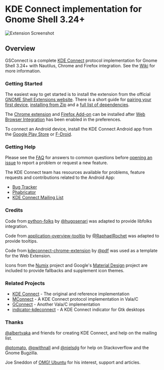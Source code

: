 # KDE Connect implementation for Gnome Shell 3.24+

![Extension Screenshot][screenshot]

## Overview

GSConnect is a complete [KDE Connect][kdeconnect] protocol implementation
for Gnome Shell 3.24+ with Nautilus, Chrome and Firefox integration. See the
[Wiki][wiki] for more information.

### Getting Started

The easiest way to get started is to install the extension from the official
[GNOME Shell Extensions website][ego-install]. There is a short guide for
[pairing your first device][wiki-install], [installing from Zip][wiki-zip]
and a [full list of dependencies][wiki-depends].

The [Chrome extension][chrome-extension] and [Firefox Add-on][firefox-addon]
can be installed after [Web Browser Integration][web-browser-integration] has
been enabled in the preferences.

To connect an Android device, install the KDE Connect Android app from the
[Google Play Store][google-play] or [F-Droid][f-droid].

### Getting Help

Please see the [FAQ][wiki-faq] for answers to common questions before
[opening an issue][git-issue] to report a problem or request a new feature.

The KDE Connect team has resources available for problems, feature requests and
contributions related to the Android App:

* [Bug Tracker][kdec-bugs]
* [Phabricator][kdec-phabricator]
* [KDE Connect Mailing List][kdec-mail]
    
### Credits

Code from [python-folks][python-folks] by [@hugosenari][hugosenari] was adapted
to provide libfolks integration.

Code from [application-overview-tooltip][tooltips] by
[@RaphaelRochet][RaphaelRochet] was adapted to provide tooltips.

Code from [kdeconnect-chrome-extension][kdeconnect-chrome-extension] by
[@pdf][pdf] was used as a template for the Web Extension.

Icons from the [Numix][numix] project and Google's [Material Design][material]
project are included to provide fallbacks and supplement icon themes.


### Related Projects

* [KDE Connect][kdeconnect] - The original and reference implementation
* [MConnect][mconnect] - A KDE Connect protocol implementation in Vala/C
* [GConnect][gconnect] - Another Vala/C implementation
* [indicator-kdeconnect][kindicator] - A KDE Connect indicator for Gtk desktops

### Thanks

[@albertvaka][albertvaka] and friends for creating KDE Connect, and help on the
mailing list.

[@ptomato][ptomato], [@pwithnall][pwithnall] and [@nielsdg][nielsdg] for help
on Stackoverflow and the Gnome Bugzilla.

Joe Sneddon of [OMG! Ubuntu][omgubuntu] for his interest, support and articles.


[screenshot]: https://raw.githubusercontent.com/andyholmes/gnome-shell-extension-gsconnect/master/extra/screenshot.png
[gjs]: https://wiki.gnome.org/Projects/Gjs
[wiki]: https://github.com/andyholmes/gnome-shell-extension-gsconnect/wiki

[ego-install]: https://extensions.gnome.org/extension/1319/gsconnect/
[wiki-install]: https://github.com/andyholmes/gnome-shell-extension-gsconnect/wiki/Installation
[wiki-zip]: https://github.com/andyholmes/gnome-shell-extension-gsconnect/wiki/Installation#installing-from-zip
[wiki-depends]: https://github.com/andyholmes/gnome-shell-extension-gsconnect/wiki/Installation#dependencies
[web-browser-integration]: https://github.com/andyholmes/gnome-shell-extension-gsconnect/wiki/Preferences#web-browser-integration
[chrome-extension]: https://chrome.google.com/webstore/detail/gsconnect/jfnifeihccihocjbfcfhicmmgpjicaec
[firefox-addon]: https://addons.mozilla.org/en-US/firefox/addon/gsconnect/

[git-issue]: https://github.com/andyholmes/gnome-shell-extension-gsconnect/issues/
[wiki-faq]: https://github.com/andyholmes/gnome-shell-extension-gsconnect/wiki/Frequently-Asked-Questions
[kdec-bugs]: https://bugs.kde.org/buglist.cgi?quicksearch=kdeconnect
[kdec-phabricator]: https://phabricator.kde.org/project/view/159/
[kdec-mail]: https://mail.kde.org/mailman/listinfo/kdeconnect

[kdeconnect]: https://community.kde.org/KDEConnect
[google-play]: https://play.google.com/store/apps/details?id=org.kde.kdeconnect_tp
[f-droid]: https://f-droid.org/packages/org.kde.kdeconnect_tp/
[mconnect]: https://github.com/bboozzoo/mconnect
[gconnect]: https://github.com/getzze/gconnect
[kindicator]: https://github.com/Bajoja/indicator-kdeconnect

[hugosenari]: https://github.com/hugosenari
[python-folks]: https://github.com/hugosenari/folks
[RaphaelRochet]: https://github.com/RaphaelRochet
[tooltips]: https://github.com/RaphaelRochet/applications-overview-tooltip
[pdf]: https://github.com/pdf
[kdeconnect-chrome-extension]: https://github.com/pdf/kdeconnect-chrome-extension
[numix]: https://numixproject.github.io/
[material]: https://material.io/

[albertvaka]: https://github.com/albertvaka
[ptomato]: https://github.com/ptomato
[pwithnall]: https://github.com/pwithnall
[nielsdg]: https://github.com/nielsdg
[omgubuntu]: http://www.omgubuntu.co.uk/

